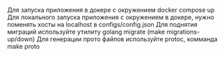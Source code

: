 Для запуска приложения в докере с окружением docker compose up
Для локального запуска приложения с окружением в докере, нужно поменять хосты на localhost в configs/config.json
Для поднятия миграций используйте утилиту golang migrate (make migrations-up/down)
Для генерации прото файлов используйте protoc, комманда make proto





